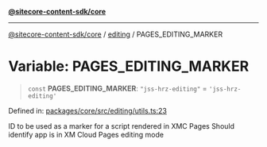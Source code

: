 [**@sitecore-content-sdk/core**](../../README.md)

***

[@sitecore-content-sdk/core](../../README.md) / [editing](../README.md) / PAGES\_EDITING\_MARKER

# Variable: PAGES\_EDITING\_MARKER

> `const` **PAGES\_EDITING\_MARKER**: `"jss-hrz-editing"` = `'jss-hrz-editing'`

Defined in: [packages/core/src/editing/utils.ts:23](https://github.com/Sitecore/content-sdk/blob/51f6d86287f95a06b40045498aa7037d8b684c67/packages/core/src/editing/utils.ts#L23)

ID to be used as a marker for a script rendered in XMC Pages
Should identify app is in XM Cloud Pages editing mode

